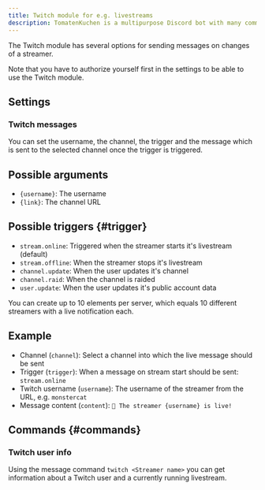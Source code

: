 ```yaml
---
title: Twitch module for e.g. livestreams
description: TomatenKuchen is a multipurpose Discord bot with many common and innovative features for your server. Using the bot you can send a message if a Twitch streamer goes live or something else changes.
---
```


The Twitch module has several options for sending messages on changes of a streamer.

Note that you have to authorize yourself first in the settings to be able to use the Twitch module.

## Settings

### Twitch messages

You can set the username, the channel, the trigger and the message which is sent to the selected channel once the trigger is triggered.

## Possible arguments

- `{username}`: The username
- `{link}`: The channel URL

## Possible triggers {#trigger}

- `stream.online`: Triggered when the streamer starts it's livestream (default)
- `stream.offline`: When the streamer stops it's livestream
- `channel.update`: When the user updates it's channel
- `channel.raid`: When the channel is raided
- `user.update`: When the user updates it's public account data

You can create up to 10 elements per server, which equals 10 different streamers with a live notification each.

## Example

- Channel (`channel`): Select a channel into which the live message should be sent
- Trigger (`trigger`): When a message on stream start should be sent: `stream.online`
- Twitch username (`username`): The username of the streamer from the URL, e.g. `monstercat`
- Message content (`content`): `🔴 The streamer {username} is live!`

## Commands {#commands}

### Twitch user info

Using the message command `twitch <Streamer name>` you can get information about a Twitch user and a currently running livestream.
